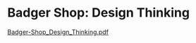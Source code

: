 # Badger Shop: Design Thinking

[Badger-Shop_Design_Thinking.pdf](Documentation/Badger-Shop_Design_Thinking.pdf)
